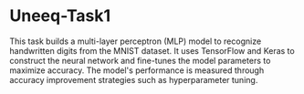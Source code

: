 # Uneeq-Task1
This task builds a multi-layer perceptron (MLP) model to recognize handwritten digits from the MNIST dataset. It uses TensorFlow and Keras to construct the neural network and fine-tunes the model parameters to maximize accuracy. The model's performance is measured through accuracy improvement strategies such as hyperparameter tuning. 
